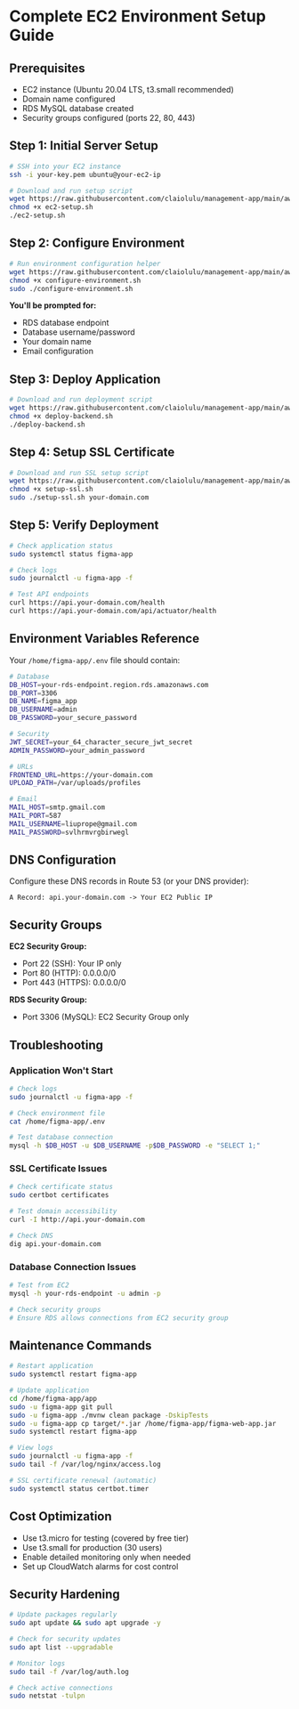 # Complete EC2 Environment Setup Guide

## Prerequisites
- EC2 instance (Ubuntu 20.04 LTS, t3.small recommended)
- Domain name configured
- RDS MySQL database created
- Security groups configured (ports 22, 80, 443)

## Step 1: Initial Server Setup

```bash
# SSH into your EC2 instance
ssh -i your-key.pem ubuntu@your-ec2-ip

# Download and run setup script
wget https://raw.githubusercontent.com/claiolulu/management-app/main/aws-deployment/ec2-setup.sh
chmod +x ec2-setup.sh
./ec2-setup.sh
```

## Step 2: Configure Environment

```bash
# Run environment configuration helper
wget https://raw.githubusercontent.com/claiolulu/management-app/main/aws-deployment/configure-environment.sh
chmod +x configure-environment.sh
sudo ./configure-environment.sh
```

**You'll be prompted for:**
- RDS database endpoint
- Database username/password
- Your domain name
- Email configuration

## Step 3: Deploy Application

```bash
# Download and run deployment script
wget https://raw.githubusercontent.com/claiolulu/management-app/main/aws-deployment/deploy-backend.sh
chmod +x deploy-backend.sh
./deploy-backend.sh
```

## Step 4: Setup SSL Certificate

```bash
# Download and run SSL setup script
wget https://raw.githubusercontent.com/claiolulu/management-app/main/aws-deployment/setup-ssl.sh
chmod +x setup-ssl.sh
sudo ./setup-ssl.sh your-domain.com
```

## Step 5: Verify Deployment

```bash
# Check application status
sudo systemctl status figma-app

# Check logs
sudo journalctl -u figma-app -f

# Test API endpoints
curl https://api.your-domain.com/health
curl https://api.your-domain.com/api/actuator/health
```

## Environment Variables Reference

Your `/home/figma-app/.env` file should contain:

```bash
# Database
DB_HOST=your-rds-endpoint.region.rds.amazonaws.com
DB_PORT=3306
DB_NAME=figma_app
DB_USERNAME=admin
DB_PASSWORD=your_secure_password

# Security
JWT_SECRET=your_64_character_secure_jwt_secret
ADMIN_PASSWORD=your_admin_password

# URLs
FRONTEND_URL=https://your-domain.com
UPLOAD_PATH=/var/uploads/profiles

# Email
MAIL_HOST=smtp.gmail.com
MAIL_PORT=587
MAIL_USERNAME=liuprope@gmail.com
MAIL_PASSWORD=svlhrmvrgbirwegl
```

## DNS Configuration

Configure these DNS records in Route 53 (or your DNS provider):

```
A Record: api.your-domain.com -> Your EC2 Public IP
```

## Security Groups

**EC2 Security Group:**
- Port 22 (SSH): Your IP only
- Port 80 (HTTP): 0.0.0.0/0
- Port 443 (HTTPS): 0.0.0.0/0

**RDS Security Group:**
- Port 3306 (MySQL): EC2 Security Group only

## Troubleshooting

### Application Won't Start
```bash
# Check logs
sudo journalctl -u figma-app -f

# Check environment file
cat /home/figma-app/.env

# Test database connection
mysql -h $DB_HOST -u $DB_USERNAME -p$DB_PASSWORD -e "SELECT 1;"
```

### SSL Certificate Issues
```bash
# Check certificate status
sudo certbot certificates

# Test domain accessibility
curl -I http://api.your-domain.com

# Check DNS
dig api.your-domain.com
```

### Database Connection Issues
```bash
# Test from EC2
mysql -h your-rds-endpoint -u admin -p

# Check security groups
# Ensure RDS allows connections from EC2 security group
```

## Maintenance Commands

```bash
# Restart application
sudo systemctl restart figma-app

# Update application
cd /home/figma-app/app
sudo -u figma-app git pull
sudo -u figma-app ./mvnw clean package -DskipTests
sudo -u figma-app cp target/*.jar /home/figma-app/figma-web-app.jar
sudo systemctl restart figma-app

# View logs
sudo journalctl -u figma-app -f
sudo tail -f /var/log/nginx/access.log

# SSL certificate renewal (automatic)
sudo systemctl status certbot.timer
```

## Cost Optimization

- Use t3.micro for testing (covered by free tier)
- Use t3.small for production (30 users)
- Enable detailed monitoring only when needed
- Set up CloudWatch alarms for cost control

## Security Hardening

```bash
# Update packages regularly
sudo apt update && sudo apt upgrade -y

# Check for security updates
sudo apt list --upgradable

# Monitor logs
sudo tail -f /var/log/auth.log

# Check active connections
sudo netstat -tulpn
```
